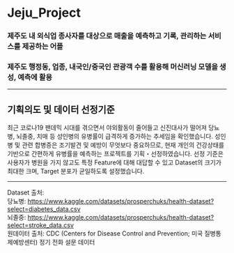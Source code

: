 # Jeju_Project

### 제주도 내 외식업 종사자를 대상으로 매출을 예측하고 기록, 관리하는 서비스를 제공하는 어플
### 제주도 행정동, 업종, 내국인/중국인 관광객 수를 활용해 머신러닝 모델을 생성, 예측에 활용
---
## 기획의도 및 데이터 선정기준
최근 코로나19 팬데믹 시대를 겪으면서 야외활동이 줄어들고 신진대사가 떨어져 당뇨병, 뇌졸중, 치매 등 성인병의 유병률이 급격하게 증가하는 추세임을 확인했습니다. 성인병 및 관련 합병증은 조기발견 및 예방이 무엇보다 중요하므로, 현재 개인의 건강상태를 기반으로 간편하게 유병률을 예측하는 프로젝트를 기획・선정하였습니다.
선정 기준은 사용자가 병원을 가지 않고도 특정 Feature에 대해 대답할 수 있고 Dataset의 크기가 최대한 크며, Target 분포가 균일하도록 설정했습니다.

---
Dataset 출처:   
당뇨병: https://www.kaggle.com/datasets/prosperchuks/health-dataset?select=diabetes_data.csv    
뇌졸중:
https://www.kaggle.com/datasets/prosperchuks/health-dataset?select=stroke_data.csv  
원데이터 출처: CDC (Centers for Disease Control and Prevention; 미국 질병통제예방센터) 정기 전화 설문 데이터


